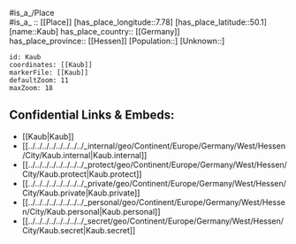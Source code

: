 ﻿---
location: [50.1,7.78] 
mapzoom: [7,12] 
mapmarker: city 
type: City
tags:
- geo/City


SpocWebEntityId: 31352
isDeleted: false
confidential: public

---
#is_a_/Place  
#is_a_ :: [[Place]] 
[has_place_longitude::7.78] 
[has_place_latitude::50.1] 
[name::Kaub] 
has_place_country:: [[Germany]]  
has_place_province:: [[Hessen]] 
[Population::] 
[Unknown::] 


```leaflet
id: Kaub
coordinates: [[Kaub]] 
markerFile: [[Kaub]] 
defaultZoom: 11 
maxZoom: 18
```


## Confidential Links & Embeds: 
- [[Kaub|Kaub]]  
- [[../../../../../../../../_internal/geo/Continent/Europe/Germany/West/Hessen/City/Kaub.internal|Kaub.internal]] 
- [[../../../../../../../../_protect/geo/Continent/Europe/Germany/West/Hessen/City/Kaub.protect|Kaub.protect]] 
- [[../../../../../../../../_private/geo/Continent/Europe/Germany/West/Hessen/City/Kaub.private|Kaub.private]] 
- [[../../../../../../../../_personal/geo/Continent/Europe/Germany/West/Hessen/City/Kaub.personal|Kaub.personal]] 
- [[../../../../../../../../_secret/geo/Continent/Europe/Germany/West/Hessen/City/Kaub.secret|Kaub.secret]] 
